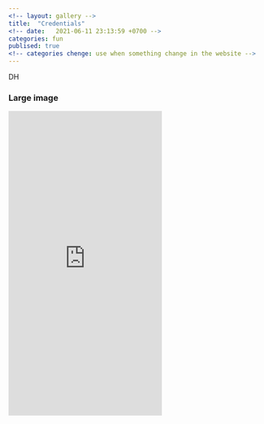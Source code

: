 ```yaml
---
<!-- layout: gallery -->
title:  "Credentials"
<!-- date:   2021-06-11 23:13:59 +0700 -->
categories: fun
publised: true
<!-- categories chenge: use when something change in the website -->
---
```


DH

### Large image

<embed src="https://oattao.github.io/dh.pdf" type="application/pdf" width="60%" height="600px" />

<!-- <img src="images/certifications/dh.png" class="img-responsive" alt=""> </div> -->


<!-- ![](https://github.com/oattao/oattao.github.io/blob/master/images/certifications/dh.png) -->